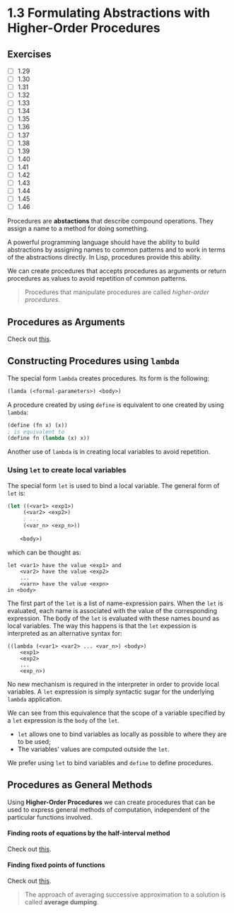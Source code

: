 # 1.3 Formulating Abstractions with Higher-Order Procedures

## Exercises

- [ ] 1.29
- [ ] 1.30
- [ ] 1.31
- [ ] 1.32
- [ ] 1.33
- [ ] 1.34
- [ ] 1.35
- [ ] 1.36
- [ ] 1.37
- [ ] 1.38
- [ ] 1.39
- [ ] 1.40
- [ ] 1.41
- [ ] 1.42
- [ ] 1.43
- [ ] 1.44
- [ ] 1.45
- [ ] 1.46

Procedures are **abstactions** that describe compound operations. They assign a name to a method for doing something.

A powerful programming language should have the ability to build abstractions by assigning names to common patterns and to work in terms of the abstractions directly. In Lisp, procedures provide this ability.

We can create procedures that accepts procedures as arguments or return procedures as values to avoid repetition of common patterns. 
> Procedures that manipulate procedures are called *higher-order procedures*.

## Procedures as Arguments

Check out [this](./hop.rkt).

## Constructing Procedures using `lambda`

The special form `lambda` creates procedures. Its form is the following: 
```lisp
(lamda (<formal-parameters>) <body>)
```

A procedure created by using `define` is equivalent to one created by using `lambda`:
```lisp
(define (fn x) (x))
; is equivalent to
(define fn (lambda (x) x))
```

Another use of `lambda` is in creating local variables to avoid repetition.

### Using `let` to create local variables

The special form `let` is used to bind a local variable. The general form of `let` is:
```lisp
(let ((<var1> <exp1>)
     (<var2> <exp2>)
     ; ...
     (<var_n> <exp_n>))
     
    <body>)
```
which can be thought as:
```
let <var1> have the value <exp1> and
    <var2> have the value <exp2>
    ...
    <varn> have the value <expn>
in <body>
```
The first part of the `let` is a list of name-expression pairs. When the `let` is evaluated, each name is associated with the value of the corresponding expression. The body of the `let` is evaluated with these names bound as local variables. The way this happens is that the `let` expession is interpreted as an alternative syntax for:
```
((lambda (<var1> <var2> ... <var_n>) <body>) 
    <exp1>
    <exp2>
    ...
    <exp_n>)
```

No new mechanism is required in the interpreter in order to provide local variables. A `let` expression is simply syntactic sugar for the underlying `lambda` application.

We can see from this equivalence that the scope of a variable specified by a `let` expression is the `body` of the `let`. 

- `let` allows one to bind variables as locally as possible to where they are to be used;
- The variables' values are computed outside the `let`.

We prefer using `let` to bind variables and `define` to define procedures.

## Procedures as General Methods

Using **Higher-Order Procedures** we can create procedures that can be used to express general methods of computation, independent of the particular functions involved.

#### Finding roots of equations by the half-interval method

Check out [this](./roots.rkt).

#### Finding fixed points of functions

Check out [this](./fixed_points.rkt).

> The approach of averaging successive approximation to a solution is called **average dumping**.
